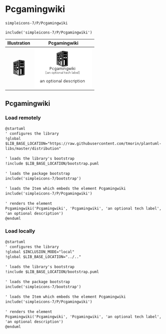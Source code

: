 # Pcgamingwiki


```text
simpleicons-7/P/Pcgamingwiki
```

```text
include('simpleicons-7/P/Pcgamingwiki')
```



| Illustration | Pcgamingwiki |
| :---: | :---: |
| ![illustration for Illustration](../../simpleicons-7/P/Pcgamingwiki.png) | ![illustration for Pcgamingwiki](../../simpleicons-7/P/Pcgamingwiki.Local.png) |




## Pcgamingwiki

### Load remotely
```plantuml
@startuml
' configures the library
!global $LIB_BASE_LOCATION="https://raw.githubusercontent.com/tmorin/plantuml-libs/master/distribution"

' loads the library's bootstrap
!include $LIB_BASE_LOCATION/bootstrap.puml

' loads the package bootstrap
include('simpleicons-7/bootstrap')

' loads the Item which embeds the element Pcgamingwiki
include('simpleicons-7/P/Pcgamingwiki')

' renders the element
Pcgamingwiki('Pcgamingwiki', 'Pcgamingwiki', 'an optional tech label', 'an optional description')
@enduml
```

### Load locally
```plantuml
@startuml
' configures the library
!global $INCLUSION_MODE="local"
!global $LIB_BASE_LOCATION="../.."

' loads the library's bootstrap
!include $LIB_BASE_LOCATION/bootstrap.puml

' loads the package bootstrap
include('simpleicons-7/bootstrap')

' loads the Item which embeds the element Pcgamingwiki
include('simpleicons-7/P/Pcgamingwiki')

' renders the element
Pcgamingwiki('Pcgamingwiki', 'Pcgamingwiki', 'an optional tech label', 'an optional description')
@enduml
```

